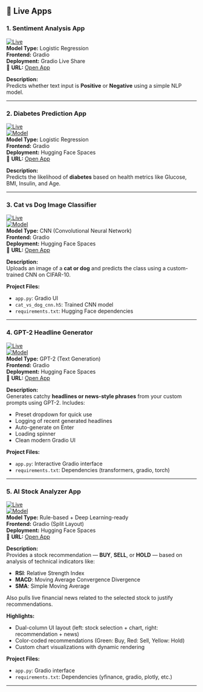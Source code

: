 ## 🚀 Live Apps

### 1. Sentiment Analysis App <a name="1-sentiment-analysis-app"></a>
[![Live](https://img.shields.io/badge/status-live-brightgreen)](https://d5961dc9b6a16bcd4a.gradio.live/)  
**Model Type:** Logistic Regression  
**Frontend:** Gradio  
**Deployment:** Gradio Live Share  
📍 **URL:** [Open App](https://d5961dc9b6a16bcd4a.gradio.live/)

**Description:**  
Predicts whether text input is **Positive** or **Negative** using a simple NLP model.

---

### 2. Diabetes Prediction App <a name="2-diabetes-prediction-app"></a>
[![Live](https://img.shields.io/badge/status-deployed-blue)](https://huggingface.co/spaces/MaithiliG/diabetes-predictor)  
[![Model](https://img.shields.io/badge/model-trained-success)](https://huggingface.co/spaces/MaithiliG/diabetes-predictor)  
**Model Type:** Logistic Regression  
**Frontend:** Gradio  
**Deployment:** Hugging Face Spaces  
📍 **URL:** [Open App](https://huggingface.co/spaces/MaithiliG/diabetes-predictor)

**Description:**  
Predicts the likelihood of **diabetes** based on health metrics like Glucose, BMI, Insulin, and Age.

---

### 3. Cat vs Dog Image Classifier <a name="3-cat-vs-dog-classifier"></a>
[![Live](https://img.shields.io/badge/status-deployed-blue)](https://huggingface.co/spaces/MaithiliG/CatvsDogPredictor)  
[![Model](https://img.shields.io/badge/model-CNN-success)](https://huggingface.co/spaces/MaithiliG/CatvsDogPredictor)  
**Model Type:** CNN (Convolutional Neural Network)  
**Frontend:** Gradio  
**Deployment:** Hugging Face Spaces  
📍 **URL:** [Open App](https://huggingface.co/spaces/MaithiliG/CatvsDogPredictor)

**Description:**  
Uploads an image of a **cat or dog** and predicts the class using a custom-trained CNN on CIFAR-10.

**Project Files:**

* `app.py`: Gradio UI  
* `cat_vs_dog_cnn.h5`: Trained CNN model  
* `requirements.txt`: Hugging Face dependencies

---

### 4. GPT-2 Headline Generator <a name="4-gpt2-headline-generator"></a>
[![Live](https://img.shields.io/badge/status-deployed-blue)](https://huggingface.co/spaces/MaithiliG/gpt2-headline-generator)  
[![Model](https://img.shields.io/badge/model-GPT--2-success)](https://huggingface.co/spaces/MaithiliG/gpt2-headline-generator)  
**Model Type:** GPT-2 (Text Generation)  
**Frontend:** Gradio  
**Deployment:** Hugging Face Spaces  
📍 **URL:** [Open App](https://huggingface.co/spaces/MaithiliG/headline-generator-gpt2)

**Description:**  
Generates catchy **headlines or news-style phrases** from your custom prompts using GPT-2. Includes:

* Preset dropdown for quick use  
* Logging of recent generated headlines  
* Auto-generate on Enter  
* Loading spinner  
* Clean modern Gradio UI

**Project Files:**

* `app.py`: Interactive Gradio interface  
* `requirements.txt`: Dependencies (transformers, gradio, torch)

---

### 5. AI Stock Analyzer App <a name="5-ai-stock-analyzer"></a>
[![Live](https://img.shields.io/badge/status-deployed-blue)](https://huggingface.co/spaces/MaithiliG/stock-analyzer-app)  
[![Model](https://img.shields.io/badge/model-LSTM%2FIndicators-success)](https://huggingface.co/spaces/MaithiliG/stock-analyzer-app)  
**Model Type:** Rule-based + Deep Learning-ready  
**Frontend:** Gradio (Split Layout)  
**Deployment:** Hugging Face Spaces  
📍 **URL:** [Open App](https://huggingface.co/spaces/MaithiliG/StockAnalyzer)

**Description:**  
Provides a stock recommendation — **BUY**, **SELL**, or **HOLD** — based on analysis of technical indicators like:

- **RSI**: Relative Strength Index  
- **MACD**: Moving Average Convergence Divergence  
- **SMA**: Simple Moving Average  

Also pulls live financial news related to the selected stock to justify recommendations.

**Highlights:**
- Dual-column UI layout (left: stock selection + chart, right: recommendation + news)
- Color-coded recommendations (Green: Buy, Red: Sell, Yellow: Hold)
- Custom chart visualizations with dynamic rendering

**Project Files:**
* `app.py`: Gradio interface  
* `requirements.txt`: Dependencies (yfinance, gradio, plotly, etc.)

---
